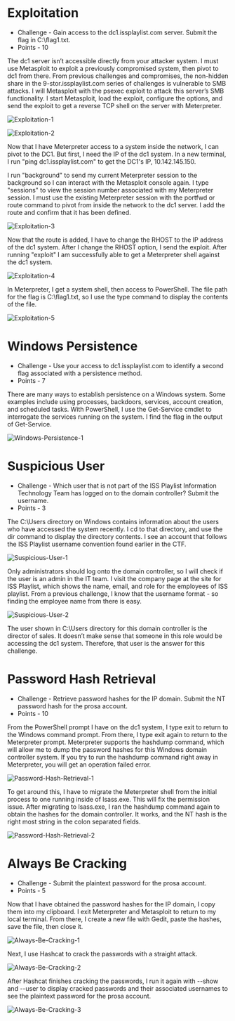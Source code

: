 # Exploitation

* Challenge - Gain access to the dc1.issplaylist.com server. Submit the flag in C:\flag1.txt.
* Points - 10

The dc1 server isn’t accessible directly from your attacker system. I must use Metasploit to exploit a previously compromised system, then pivot to dc1 from there. From previous challenges and compromises, the non-hidden share in the 9-stor.issplaylist.com series of challenges is vulnerable to SMB attacks. I will Metasploit with the psexec exploit to attack this server’s SMB functionality. I start Metasploit, load the exploit, configure the options, and send the exploit to get a reverse TCP shell on the server with Meterpreter. 

![Exploitation-1](https://github.com/user-attachments/assets/8611e8a7-4948-41fa-9a88-fd50ef0b087a)

![Exploitation-2](https://github.com/user-attachments/assets/68d1d29f-950e-4dfe-85ff-696a0b67f8fa)

Now that I have Meterpreter access to a system inside the network, I can pivot to the DC1. But first, I need the IP of the dc1 system. In a new terminal, I run "ping dc1.issplaylist.com" to get the DC1's IP, 10.142.145.150.

I run "background" to send my current Meterpreter session to the background so I can interact with the Metasploit console again. I type "sessions" to view the session number associated with my Meterpreter session. I must use the existing Meterpreter session with the portfwd or route command to pivot from inside the network to the dc1 server. I add the route and confirm that it has been defined. 

![Exploitation-3](https://github.com/user-attachments/assets/62f3aa3e-ae42-4df6-bd16-85d3e58be38a)

Now that the route is added, I have to change the RHOST to the IP address of the dc1 system. After I change the RHOST option, I send the exploit. After running "exploit" I am successfully able to get a Meterpreter shell against the dc1 system.

![Exploitation-4](https://github.com/user-attachments/assets/bff323bb-95d3-419c-a67d-e96e799a8502)

In Meterpreter, I get a system shell, then access to PowerShell. The file path for the flag is C:\flag1.txt, so I use the type command to display the contents of the file. 

![Exploitation-5](https://github.com/user-attachments/assets/c17c6c20-e1a8-4857-9309-31818c1b642d)


# Windows Persistence

* Challenge - Use your access to dc1.issplaylist.com to identify a second flag associated with a persistence method.
* Points - 7

There are many ways to establish persistence on a Windows system. Some examples include using processes, backdoors, services, account creation, and scheduled tasks. With PowerShell, I use the Get-Service cmdlet to interrogate the services running on the system. I find the flag in the output of Get-Service.

![Windows-Persistence-1](https://github.com/user-attachments/assets/abafa2f0-8380-478f-b0a0-45516c2ae8ad)


# Suspicious User

* Challenge - Which user that is not part of the ISS Playlist Information Technology Team has logged on to the domain controller? Submit the username.
* Points - 3

The C:\Users directory on Windows contains information about the users who have accessed the system recently. I cd to that directory, and use the dir command to display the directory contents. I see an account that follows the ISS Playlist username convention found earlier in the CTF.  

![Suspicious-User-1](https://github.com/user-attachments/assets/72653a40-3d6b-4e2d-9610-43816834902f)

Only administrators should log onto the domain controller, so I will check if the user is an admin in the IT team. I visit the company page at the site for ISS Playlist, which shows the name, email, and role for the employees of ISS playlist. From a previous challenge, I know that the username format - so finding the employee name from there is easy.  

![Suspicious-User-2](https://github.com/user-attachments/assets/1d65fa7f-5dc5-4167-ae7d-88f4de508460)

The user shown in C:\Users directory for this domain controller is the director of sales. It doesn’t make sense that someone in this role would be accessing the dc1 system. Therefore, that user is the answer for this challenge.  

# Password Hash Retrieval

* Challenge - Retrieve password hashes for the IP domain. Submit the NT password hash for the prosa account.
* Points - 10 

From the PowerShell prompt I have on the dc1 system, I type exit to return to the Windows command prompt. From there, I type exit again to return to the Meterpreter prompt. Meterpreter supports the hashdump command, which will allow me to dump the password hashes for this Windows domain controller system. If you try to run the hashdump command right away in Meterpreter, you will get an operation failed error. 

![Password-Hash-Retrieval-1](https://github.com/user-attachments/assets/ae922b38-bc4d-4012-b3f9-99bdfe4a7fa6)

To get around this, I have to migrate the Meterpreter shell from the initial process to one running inside of lsass.exe. This will fix the permission issue. After migrating to lsass.exe, I ran the hashdump command again to obtain the hashes for the domain controller. It works, and the NT hash is the right most string in the colon separated fields.

![Password-Hash-Retrieval-2](https://github.com/user-attachments/assets/3c8852a8-7404-4303-a9b3-06952fe8745c)


# Always Be Cracking

* Challenge - Submit the plaintext password for the prosa account.
* Points - 5

Now that I have obtained the password hashes for the IP domain, I copy them into my clipboard. I exit Meterpreter and Metasploit to return to my local terminal. From there, I create a new file with Gedit, paste the hashes, save the file, then close it. 

![Always-Be-Cracking-1](https://github.com/user-attachments/assets/f3fdd91c-5768-4ca0-9eb0-6029071fd719)

Next, I use Hashcat to crack the passwords with a straight attack. 

![Always-Be-Cracking-2](https://github.com/user-attachments/assets/0832ea0f-2534-4100-bf4f-01fa2d25bbd6)

After Hashcat finishes cracking the passwords, I run it again with --show and --user to display cracked passwords and their associated usernames to see the plaintext password for the prosa account. 

![Always-Be-Cracking-3](https://github.com/user-attachments/assets/d014f032-0eae-49d6-b15b-ab0faeaf2abe)
